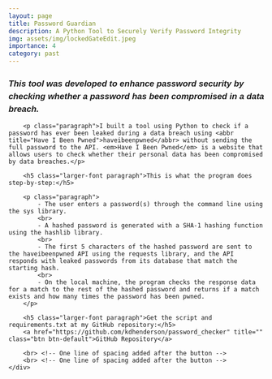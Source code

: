 ```yaml
---
layout: page
title: Password Guardian
description: A Python Tool to Securely Verify Password Integrity
img: assets/img/lockedGateEdit.jpeg
importance: 4
category: past
---
```


<style>
    /* Custom CSS for formatting */
    .larger-font {
        font-size: 1.2em;
        line-height: 1.5; /* Increase line height for better readability */
        font-family: Arial, Helvetica, sans-serif; /* Change font family */
    }
    
    .paragraph {
        margin-bottom: 10px; /* Add margin bottom for paragraphs */
        font-family: Arial, Helvetica, sans-serif; /* Change font family */
    }
</style>

<div class="row">
    <div class="col-12 mt-3 mt-md-0">
        <h5 class="larger-font paragraph">This tool was developed to enhance password security by checking whether a password has been compromised in a data breach.</h5>

        <p class="paragraph">I built a tool using Python to check if a password has ever been leaked during a data breach using <abbr title="Have I Been Pwned">haveibeenpwned</abbr> without sending the full password to the API. <em>Have I Been Pwned</em> is a website that allows users to check whether their personal data has been compromised by data breaches.</p>

        <h5 class="larger-font paragraph">This is what the program does step-by-step:</h5>

        <p class="paragraph">
            - The user enters a password(s) through the command line using the sys library.
            <br>
            - A hashed password is generated with a SHA-1 hashing function using the hashlib library.
            <br>
            - The first 5 characters of the hashed password are sent to the haveibeenpwned API using the requests library, and the API responds with leaked passwords from its database that match the starting hash.
            <br>
            - On the local machine, the program checks the response data for a match to the rest of the hashed password and returns if a match exists and how many times the password has been pwned.
        </p>

        <h5 class="larger-font paragraph">Get the script and requirements.txt at my GitHub repository:</h5>
        <a href="https://github.com/kdhenderson/password_checker" title="" class="btn btn-default">GitHub Repository</a>

        <br> <!-- One line of spacing added after the button -->
        <br> <!-- One line of spacing added after the button -->
    </div>
</div>
